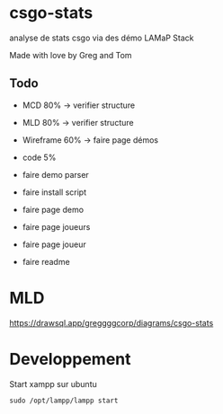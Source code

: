 # csgo-stats
analyse de stats csgo via des démo
LAMaP Stack 

Made with love by Greg and Tom

## Todo
- MCD 80% -> verifier structure
- MLD 80% -> verifier structure
- Wireframe 60% -> faire page démos
- code 5%
- faire demo parser
- faire install script
- faire page demo
- faire page joueurs
- faire page joueur

- faire readme

# MLD
https://drawsql.app/greggggcorp/diagrams/csgo-stats


# Developpement
Start xampp sur ubuntu
```
sudo /opt/lampp/lampp start
```

